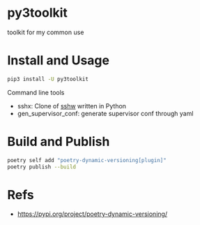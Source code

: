 # py3toolkit
toolkit for my common use

# Install and Usage
```bash
pip3 install -U py3toolkit
```

Command line tools

- sshx: Clone of [sshw](https://github.com/yinheli/sshw) written in Python
- gen_supervisor_conf: generate supervisor conf through yaml

# Build and Publish

```bash
poetry self add "poetry-dynamic-versioning[plugin]"
poetry publish --build
```

# Refs
- https://pypi.org/project/poetry-dynamic-versioning/